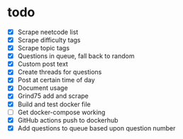 # todo 
- [x] Scrape neetcode list
- [x] Scrape difficulty tags
- [x] Scrape topic tags
- [x] Questions in queue, fall back to random
- [x] Custom post text
- [x] Create threads for questions
- [x] Post at certain time of day
- [x] Document usage
- [x] Grind75 add and scrape
- [x] Build and test docker file
- [ ] Get docker-compose working
- [x] GitHub actions push to dockerhub
- [x] Add questions to queue based upon question number
